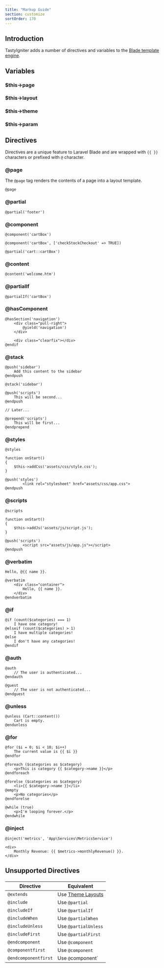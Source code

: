 ```yaml
---
title: "Markup Guide"
section: customize
sortOrder: 170
---
```


## Introduction

TastyIgniter adds a number of directives and variables to the <a href="https://laravel.com/docs/blade" targer="_blank">Blade template engine</a>. 

## Variables

### $this->page

### $this->layout

### $this->theme

### $this->param


## Directives

Directives are a unique feature to Laravel Blade and are wrapped with `{{ }}` characters or prefixed with `@` character.

### @page

The `@page` tag renders the contents of a page into a layout template.

```php+HTML
@page
```

### @partial

```php+HTML
@partial('footer')
```

### @component

```php+HTML
@component('cartBox')
```

```php+HTML
@component('cartBox', ['checkStockCheckout' => TRUE])
```

```php+HTML
@partial('cart::cartBox')
```

### @content

```php+HTML
@content('welcome.htm')
```

### @partialIf

```php+HTML
@partialIf('cartBox')
```

### @hasComponent

```php+HTML
@hasSection('navigation')
    <div class="pull-right">
        @yield('navigation')
    </div>

    <div class="clearfix"></div>
@endif
```

### @stack

```php+HTML
@push('sidebar')
	Add this content to the sidebar
@endpush
```

```php+HTML
@stack('sidebar')
```

```php+HTML
@push('scripts')
    This will be second...
@endpush

// Later...

@prepend('scripts')
    This will be first...
@endprepend
```

### @styles

```php+HTML
@styles
```

```
function onStart()
{
    $this->addCss('assets/css/style.css');
}
```

```php+HTML
@push('styles')
		<link rel="stylesheet" href="assets/css/app.css">
@endpush
```

### @scripts

```php+HTML
@scripts
```

```
function onStart()
{
    $this->addJs('assets/js/script.js');
}
```

```php+HTML
@push('scripts')
		<script src="assets/js/app.js"></script>
@endpush
```

### @verbatim

```php+HTML
Hello, @{{ name }}.
```

```php+HTML
@verbatim
    <div class="container">
        Hello, {{ name }}.
    </div>
@endverbatim
```

### @if

```php+HTML
@if (count($categories) === 1)
    I have one category!
@elseif (count($categories) > 1)
    I have multiple categories!
@else
    I don't have any categories!
@endif
```

### @auth

```php+HTML
@auth
    // The user is authenticated...
@endauth

@guest
    // The user is not authenticated...
@endguest
```

### @unless

```php+HTML
@unless (Cart::content())
    Cart is empty.
@endunless
```

### @for

```php+HTML
@for ($i = 0; $i < 10; $i++)
    The current value is {{ $i }}
@endfor

@foreach ($categories as $category)
    <p>This is category {{ $category->name }}</p>
@endforeach

@forelse ($categories as $category)
    <li>{{ $category->name }}</li>
@empty
    <p>No categories</p>
@endforelse

@while (true)
    <p>I'm looping forever.</p>
@endwhile
```

### @inject

```php+HTML
@inject('metrics', 'App\Services\MetricsService')

<div>
    Monthly Revenue: {{ $metrics->monthlyRevenue() }}.
</div>
```



## Unsupported Directives

### 

| Directive          | Equivalent |
| ------------------ | ---------- |
| `@extends`           | Use [Theme Layouts]() |
| `@include`           | Use `@partial`           |
| `@includeIf`         | Use `@partialIf`         |
| `@includeWhen`       | Use `@partialWhen`       |
| `@includeUnless`     | Use `@partialUnless`     |
| `@includeFirst`      | Use `@partialFirst`      |
| `@endcomponent`      | Use `@component` |
| `@componentfirst`    | Use `@component` |
| `@endcomponentfirst` | Use `@`component` |



```

```